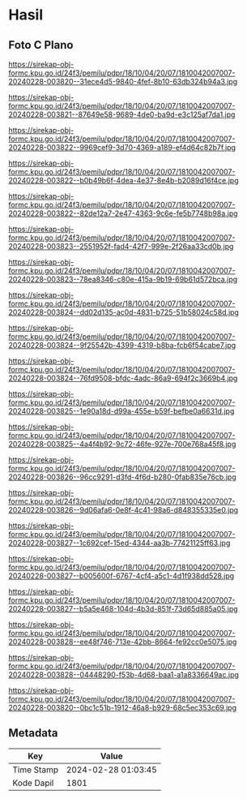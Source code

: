 # Hasil

## Foto C Plano

https://sirekap-obj-formc.kpu.go.id/24f3/pemilu/pdpr/18/10/04/20/07/1810042007007-20240228-003820--31ece4d5-9840-4fef-8b10-63db324b94a3.jpg

https://sirekap-obj-formc.kpu.go.id/24f3/pemilu/pdpr/18/10/04/20/07/1810042007007-20240228-003821--87649e58-9689-4de0-ba9d-e3c125af7da1.jpg

https://sirekap-obj-formc.kpu.go.id/24f3/pemilu/pdpr/18/10/04/20/07/1810042007007-20240228-003822--9969cef9-3d70-4369-a189-ef4d64c82b7f.jpg

https://sirekap-obj-formc.kpu.go.id/24f3/pemilu/pdpr/18/10/04/20/07/1810042007007-20240228-003822--b0b49b6f-4dea-4e37-8e4b-b2089d16f4ce.jpg

https://sirekap-obj-formc.kpu.go.id/24f3/pemilu/pdpr/18/10/04/20/07/1810042007007-20240228-003822--82de12a7-2e47-4363-9c6e-fe5b7748b98a.jpg

https://sirekap-obj-formc.kpu.go.id/24f3/pemilu/pdpr/18/10/04/20/07/1810042007007-20240228-003823--2551952f-fad4-42f7-999e-2f26aa33cd0b.jpg

https://sirekap-obj-formc.kpu.go.id/24f3/pemilu/pdpr/18/10/04/20/07/1810042007007-20240228-003823--78ea8346-c80e-415a-9b19-69b61d572bca.jpg

https://sirekap-obj-formc.kpu.go.id/24f3/pemilu/pdpr/18/10/04/20/07/1810042007007-20240228-003824--dd02d135-ac0d-4831-b725-51b58024c58d.jpg

https://sirekap-obj-formc.kpu.go.id/24f3/pemilu/pdpr/18/10/04/20/07/1810042007007-20240228-003824--9f25542b-4399-4319-b8ba-fcb6f54cabe7.jpg

https://sirekap-obj-formc.kpu.go.id/24f3/pemilu/pdpr/18/10/04/20/07/1810042007007-20240228-003824--76fd9508-bfdc-4adc-86a9-694f2c3669b4.jpg

https://sirekap-obj-formc.kpu.go.id/24f3/pemilu/pdpr/18/10/04/20/07/1810042007007-20240228-003825--1e90a18d-d99a-455e-b59f-befbe0a6631d.jpg

https://sirekap-obj-formc.kpu.go.id/24f3/pemilu/pdpr/18/10/04/20/07/1810042007007-20240228-003825--4a4f4b92-9c72-46fe-927e-700e768a45f8.jpg

https://sirekap-obj-formc.kpu.go.id/24f3/pemilu/pdpr/18/10/04/20/07/1810042007007-20240228-003826--96cc9291-d3fd-4f6d-b280-0fab835e76cb.jpg

https://sirekap-obj-formc.kpu.go.id/24f3/pemilu/pdpr/18/10/04/20/07/1810042007007-20240228-003826--9d06afa6-0e8f-4c41-98a6-d848355335e0.jpg

https://sirekap-obj-formc.kpu.go.id/24f3/pemilu/pdpr/18/10/04/20/07/1810042007007-20240228-003827--1c692cef-15ed-4344-aa3b-77421125ff63.jpg

https://sirekap-obj-formc.kpu.go.id/24f3/pemilu/pdpr/18/10/04/20/07/1810042007007-20240228-003827--b005600f-6767-4cf4-a5c1-4d1f938dd528.jpg

https://sirekap-obj-formc.kpu.go.id/24f3/pemilu/pdpr/18/10/04/20/07/1810042007007-20240228-003827--b5a5e468-104d-4b3d-851f-73d65d885a05.jpg

https://sirekap-obj-formc.kpu.go.id/24f3/pemilu/pdpr/18/10/04/20/07/1810042007007-20240228-003828--ee48f746-713e-42bb-8664-fe92cc0e5075.jpg

https://sirekap-obj-formc.kpu.go.id/24f3/pemilu/pdpr/18/10/04/20/07/1810042007007-20240228-003828--04448290-f53b-4d68-baa1-a1a8336649ac.jpg

https://sirekap-obj-formc.kpu.go.id/24f3/pemilu/pdpr/18/10/04/20/07/1810042007007-20240228-003820--0bc1c51b-1912-46a8-b929-68c5ec353c69.jpg


## Metadata

| Key        | Value               |
| ---------- | ------------------- |
| Time Stamp | 2024-02-28 01:03:45 |
| Kode Dapil | 1801                |




